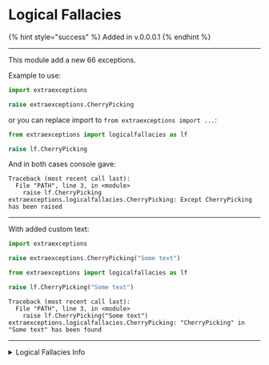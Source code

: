 # Logical Fallacies

{% hint style="success" %}
Added in v.0.0.0.1
{% endhint %}

---

This module add a new 66 exceptions.

Example to use:
```python
import extraexceptions

raise extraexceptions.CherryPicking
```

or you can replace import to `from extraexceptions import ...`:
```python
from extraexceptions import logicalfallacies as lf

raise lf.CherryPicking
```

And in both cases console gave:
```commandline
Traceback (most recent call last):
  File "PATH", line 3, in <module>
    raise lf.CherryPicking
extraexceptions.logicalfallacies.CherryPicking: Except CherryPicking has been raised
```

---

With added custom text:
```python
import extraexceptions

raise extraexceptions.CherryPicking("Some text")
```

```python
from extraexceptions import logicalfallacies as lf

raise lf.CherryPicking("Some text")
```

```commandline
Traceback (most recent call last):
  File "PATH", line 3, in <module>
    raise lf.CherryPicking("Some text")
extraexceptions.logicalfallacies.CherryPicking: "CherryPicking" in "Some text" has been found
```

---

<details>

<summary>Logical Fallacies Info</summary>

### **name of class - link to the article**

AdHominem - [Ad Hominem](https://en.wikipedia.org/wiki/Ad_hominem)

AppealToAuthority - [Appeal To Authority](https://en.wikipedia.org/wiki/Argument_from_authority)

AppealToNature - [Appeal To Nature](https://en.wikipedia.org/wiki/Appeal_to_nature)

AppealToEmotion - [Appeal To Emotion](https://en.wikipedia.org/wiki/Appeal_to_emotion)

AppealToTradition - [Appeal To Tradition](https://en.wikipedia.org/wiki/Appeal_to_tradition)

AppealToIgnorance - [Appeal To Ignorance](https://en.wikipedia.org/wiki/Argument_from_ignorance)

AppealToStone - [Appeal To Stone](https://en.wikipedia.org/wiki/Appeal_to_the_stone)

AppealToAccomplishment - [Appeal To Accomplishment](https://en.wikipedia.org/wiki/Appeal_to_accomplishment)

AppealToConsequences - [Appeal To Consequences](https://en.wikipedia.org/wiki/Appeal_to_consequences)

AppealToNovelty - [Appeal To Novelty](https://en.wikipedia.org/wiki/Appeal_to_novelty)

AffirmingTheConsequent - [Affirming The Consequent](https://en.wikipedia.org/wiki/Affirming_the_consequent)

AnecdotalFallacy - [Anecdotal Fallacy](https://en.wikipedia.org/wiki/Argument_from_anecdote)

AmbiguityFallacy - [Ambiguity Fallacy](https://en.wikipedia.org/wiki/Informal_fallacy)

AffirmingADisjunction - [Affirming A Disjunction](https://en.wikipedia.org/wiki/Affirming_a_disjunct)

AssociationFallacy - [Association Fallacy](https://en.wikipedia.org/wiki/Association_fallacy)

BurdenOfProof - [Burden Of Proof](https://en.wikipedia.org/wiki/Burden_of_proof_(law))

Bulverism - [Bulverism](https://en.wikipedia.org/wiki/Bulverism)

CircularReasoning - [Circular Reasoning](https://en.wikipedia.org/wiki/Circular_reasoning)

CompositionFallacy - [Composition Fallacy](https://en.wikipedia.org/wiki/Fallacy_of_composition)

ContinuumFallacy - [Continuum Fallacy](https://en.wikipedia.org/wiki/Sorites_paradox)

CherryPicking - [Cherry Picking](https://en.wikipedia.org/wiki/Cherry_picking)

CourtiersReply - [Courtiers Reply](https://en.wikipedia.org/wiki/Courtier%27s_reply)

ChronologicalSnobbery - [Chronological Snobbery](https://en.wikipedia.org/wiki/Chronological_snobbery)

CircumnstantialAdHominem - [Circumnstantial Ad Hominem(on finmasters.com)](https://finmasters.com/circumstantial-ad-hominem/)

DivisionFallacy - [Division Fallacy](https://en.wikipedia.org/wiki/Fallacy_of_division)

DenyingTheAntecedent - [Denying The Antecedent](https://en.wikipedia.org/wiki/Denying_the_antecedent)

DefinistFallacy - [Definist Fallacy](https://en.wikipedia.org/wiki/Definist_fallacy)

EquivocationFallacy - [Equivocation Fallacy](https://en.wikipedia.org/wiki/Equivocation)

EcologicalFallacy - [Ecological Fallacy](https://en.wikipedia.org/wiki/Ecological_fallacy)

EtymologicalFallacy - [Etymological Fallacy](https://en.wikipedia.org/wiki/Etymological_fallacy)

FalseDilemmaFallacy - [False Dilemma Fallacy](https://en.wikipedia.org/wiki/False_dilemma)

FaultyAnalogy - [Faulty Analogy](https://en.wikipedia.org/wiki/Argument_from_analogy)

FalseCause - [False Cause](https://en.wikipedia.org/wiki/Questionable_cause)

FalseEquivalence - [False Equivalence](https://en.wikipedia.org/wiki/False_equivalence)

FallacyOfSingleCause - [Fallacy Of Single Cause](https://en.wikipedia.org/wiki/Fallacy_of_the_single_cause)

GeneticFallacy - [Genetic Fallacy](https://en.wikipedia.org/wiki/Genetic_fallacy)

HastyGeneralization - [Hasty Generalization](https://en.wikipedia.org/wiki/Faulty_generalization)

RedHerring - [Red Herring](https://en.wikipedia.org/wiki/Red_herring)

TuQuoQue - [Tu QuoQue](https://en.wikipedia.org/wiki/Tu_quoque)

SlipperySlope - [Slippery Slope](https://en.wikipedia.org/wiki/Slippery_slope)

SpecialPleading - [Special Pleading](https://en.wikipedia.org/wiki/Special_pleading)

LoadedQuestion - [Loaded Question](https://en.wikipedia.org/wiki/Loaded_question)

StrawmanFallacy - [Strawman Fallacy](https://en.wikipedia.org/wiki/Straw_man)

NoTrueScotsman - [No True Scotsman](https://en.wikipedia.org/wiki/No_true_Scotsman)

TexasSharpshooter - [Texas Sharpshooter](https://en.wikipedia.org/wiki/Texas_sharpshooter_fallacy)

SuppressedCorrelative - [Suppressed Correlative](https://en.wikipedia.org/wiki/Suppressed_correlative)

PersonalIncredulity - [Personal Incredulity](https://en.wikipedia.org/wiki/Argument_from_incredulity)

MiddleGroundFallacy - [Middle Ground Fallacy](https://en.wikipedia.org/wiki/Argument_to_moderation)

SunkCostFallacy - [Sunk Cost Fallacy](https://en.wikipedia.org/wiki/Sunk_cost)

QuotingOutOfContext - [Quoting Out Of Context](https://en.wikipedia.org/wiki/Quoting_out_of_context)

HistoriansFallacy - [Historians Fallacy](https://en.wikipedia.org/wiki/Historian%27s_fallacy)

InflationOfConflict - [Inflation Of Conflict](https://en.wikipedia.org/wiki/List_of_fallacies#Inflation_of_conflict)

IncompleteComparison - [Incomplete Comparison](https://en.wikipedia.org/wiki/Incomplete_comparison)

LudicFallacy - [Ludic Fallacy](https://en.wikipedia.org/wiki/Ludic_fallacy)

MoralisticFallacy - [Moralistic Fallacy](https://en.wikipedia.org/wiki/Moralistic_fallacy)

NirvanaFallacy - [Nirvana Fallacy](https://en.wikipedia.org/wiki/Nirvana_fallacy)

ProofByAssertion - [Proof By Assertion](https://en.wikipedia.org/wiki/Proof_by_assertion)

PsychologistsFallacy - [Psychologists Fallacy](https://en.wikipedia.org/wiki/Psychologist%27s_fallacy)

ReificationFallacy - [Reification Fallacy](https://en.wikipedia.org/wiki/Reification_(fallacy))

RetrospectiveDeterminism - [Retrospective Determinism](https://en.wikipedia.org/wiki/Retrospective_determinism)

ThoughtTerminatingCliche - [Thought Terminating Cliché](https://en.wikipedia.org/wiki/Thought-terminating_clich%C3%A9)

MissingPointFallacy - [Missing Point Fallacy](https://en.wikipedia.org/wiki/Irrelevant_conclusion)

TonePolicing - [Tone Policing](https://en.wikipedia.org/wiki/Tone_policing)

ImEntitledToMyOpinion - [I'm Entitled To My Opinion](https://en.wikipedia.org/wiki/I%27m_entitled_to_my_opinion)

TwoWrongsMakeARight - [Two Wrongs Make A Right](https://en.wikipedia.org/wiki/Two_wrongs_don%27t_make_a_right)

VacuousTruth - [Vacuous Truth](https://en.wikipedia.org/wiki/Vacuous_truth)

</details>
